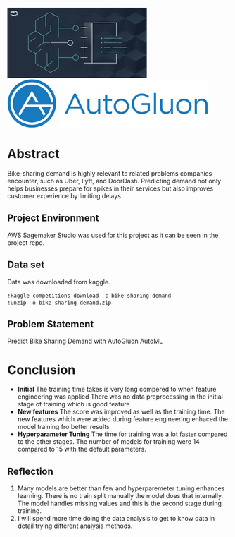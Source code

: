 
![correlation_temp](img/sagemaker.jpeg) ![temp](img/autogluon.png)


# Abstract

Bike-sharing demand is highly relevant to related problems companies encounter, such as Uber, Lyft, and DoorDash. Predicting demand not only helps businesses prepare for spikes in their services but also improves customer experience by limiting delays


## Project Environment

AWS Sagemaker Studio was used for this project as it can be seen in the project repo.

## Data set

Data was downloaded from kaggle.
```
!kaggle competitions download -c bike-sharing-demand
!unzip -o bike-sharing-demand.zip
```

## Problem Statement

Predict Bike Sharing Demand with AutoGluon AutoML


# Conclusion

* **Initial**
The training time takes is very long compered to when feature engineering was applied
There was no data preprocessing in the initial stage of training which is good feature
 * **New features**
The score was improved as well as the training time. The new features which were added during feature engineering enhaced the model training fro better  results
* **Hyperparameter Tuning**
The time for training was a lot faster compared to the other stages. The number of models for training were 14 compared to 15 with the default parameters.

## Reflection

1. Many models are better than few and hyperparemeter tuning enhances learning.
   There is no train split manually the model does that internally.
   The model handles missing values and this is the second stage during training.
2. I will spend more time doing the data analysis to get to know data in detail trying different analysis methods.



